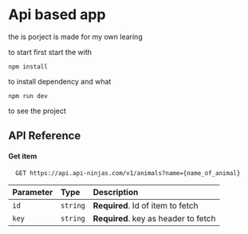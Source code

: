 
# Api based app 

the is porject is made for my own learing 

to start first start the with 

```
npm install
```
to install dependency and what

``` 
npm run dev 
```
to see the project 


## API Reference


#### Get item

```http
  GET https://api.api-ninjas.com/v1/animals?name={name_of_animal}
```

| Parameter | Type     | Description                       |
| :-------- | :------- | :-------------------------------- |
| `id`      | `string` | **Required**. Id of item to fetch |
| `key`      | `string` | **Required**. key as header to fetch |








